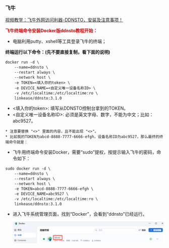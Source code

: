 ### 飞牛

[视频教学：飞牛外网访问利器-DDNSTO，安装及注意事项！](https://www.bilibili.com/video/BV1YMSQYAE84/)

**<font color="#dd0000">飞牛终端命令安装Docker版ddnsto教程开始：</font><br />**

* 电脑利用putty、xshell等工具登录飞牛的终端；

**终端运行以下命令：(先不要直接复制，看下面的说明)**
```
docker run -d \
    --name=ddnsto \
    --restart always \
    --network host \
    -e TOKEN=<填入你的token> \
    -e DEVICE_NAME=<自定义唯一设备名称ID> \
    -v /etc/localtime:/etc/localtime:ro \
    linkease/ddnsto:3.1.0
```

* <填入你的token>: 填写从DDNSTO控制台拿到的TOKEN。
* <自定义唯一设备名称ID>: 必须是英文字母、数字，不能为中文；比如：abc9527。

```
* 注意要替换 "<>" 里面的内容，且不能出现 "<>"。
* 比如我的TOKEN为abcd-8888-7777-6666-efgh，设备名称ID为abc9527，那么最终的终端命令就是：
```

* 飞牛用终端命令安装Docker，需要“sudo”提权，按提示输入飞牛的密码，命令如下：
```
sudo docker run -d \
    --name=ddnsto \
    --restart always \
    --network host \
    -e TOKEN=abcd-8888-7777-6666-efgh \
    -e DEVICE_NAME=abc9527 \
    -v /etc/localtime:/etc/localtime:ro \
    linkease/ddnsto:3.1.0
```
* 进入飞牛系统管理页面，找到“Docker”，会看到“ddnsto”已经运行。

   ![docker](./koolshare_merlin/fn.png)
